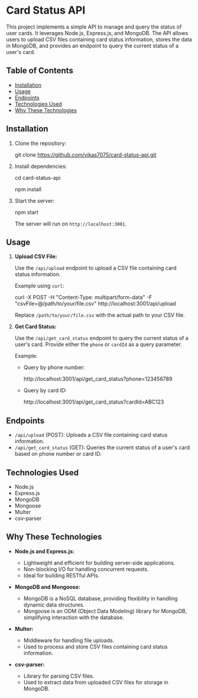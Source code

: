 # Card Status API

This project implements a simple API to manage and query the status of user cards. It leverages Node.js, Express.js, and MongoDB. The API allows users to upload CSV files containing card status information, stores the data in MongoDB, and provides an endpoint to query the current status of a user's card.

## Table of Contents

- [Installation](#installation)
- [Usage](#usage)
- [Endpoints](#endpoints)
- [Technologies Used](#technologies-used)
- [Why These Technologies](#why-these-technologies)

## Installation

1. Clone the repository:

   git clone https://github.com/vikas7075/card-status-api.git

2. Install dependencies:

   cd card-status-api

   npm install

3. Start the server:

   npm start

   The server will run on `http://localhost:3001`.

## Usage

1. **Upload CSV File:**

   Use the `/api/upload` endpoint to upload a CSV file containing card status information.

   Example using `curl`:

   curl -X POST -H "Content-Type: multipart/form-data" -F "csvFile=@/path/to/your/file.csv" http://localhost:3001/api/upload

   Replace `/path/to/your/file.csv` with the actual path to your CSV file.

2. **Get Card Status:**

   Use the `/api/get_card_status` endpoint to query the current status of a user's card. Provide either the `phone` or `cardId` as a query parameter.

   Example:

   - Query by phone number:

     http://localhost:3001/api/get_card_status?phone=123456789

   - Query by card ID:

     http://localhost:3001/api/get_card_status?cardId=ABC123

## Endpoints

- `/api/upload` (POST): Uploads a CSV file containing card status information.
- `/api/get_card_status` (GET): Queries the current status of a user's card based on phone number or card ID.

## Technologies Used

- Node.js
- Express.js
- MongoDB
- Mongoose
- Multer
- csv-parser

## Why These Technologies

- **Node.js and Express.js:**

  - Lightweight and efficient for building server-side applications.
  - Non-blocking I/O for handling concurrent requests.
  - Ideal for building RESTful APIs.

- **MongoDB and Mongoose:**

  - MongoDB is a NoSQL database, providing flexibility in handling dynamic data structures.
  - Mongoose is an ODM (Object Data Modeling) library for MongoDB, simplifying interaction with the database.

- **Multer:**

  - Middleware for handling file uploads.
  - Used to process and store CSV files containing card status information.

- **csv-parser:**
  - Library for parsing CSV files.
  - Used to extract data from uploaded CSV files for storage in MongoDB.
